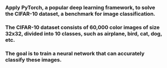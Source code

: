 ### Apply PyTorch, a popular deep learning framework, to solve the CIFAR-10 dataset, a benchmark for image classification. 
### The CIFAR-10 dataset consists of 60,000 color images of size 32x32, divided into 10 classes, such as airplane, bird, cat, dog, etc. 
### The goal is to train a neural network that can accurately classify these images.
